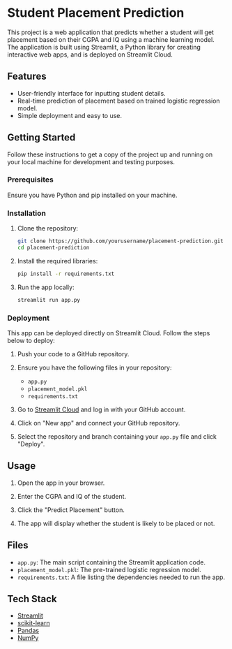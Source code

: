 # Student Placement Prediction

This project is a web application that predicts whether a student will get placement based on their CGPA and IQ using a machine learning model. The application is built using Streamlit, a Python library for creating interactive web apps, and is deployed on Streamlit Cloud.

## Features

- User-friendly interface for inputting student details.
- Real-time prediction of placement based on trained logistic regression model.
- Simple deployment and easy to use.

## Getting Started

Follow these instructions to get a copy of the project up and running on your local machine for development and testing purposes.

### Prerequisites

Ensure you have Python and pip installed on your machine.

### Installation

1. Clone the repository:

    ```bash
    git clone https://github.com/yourusername/placement-prediction.git
    cd placement-prediction
    ```

2. Install the required libraries:

    ```bash
    pip install -r requirements.txt
    ```

3. Run the app locally:

    ```bash
    streamlit run app.py
    ```

### Deployment

This app can be deployed directly on Streamlit Cloud. Follow the steps below to deploy:

1. Push your code to a GitHub repository.

2. Ensure you have the following files in your repository:
    - `app.py`
    - `placement_model.pkl`
    - `requirements.txt`

3. Go to [Streamlit Cloud](https://share.streamlit.io/) and log in with your GitHub account.

4. Click on "New app" and connect your GitHub repository.

5. Select the repository and branch containing your `app.py` file and click "Deploy".

## Usage

1. Open the app in your browser.

2. Enter the CGPA and IQ of the student.

3. Click the "Predict Placement" button.

4. The app will display whether the student is likely to be placed or not.

## Files

- `app.py`: The main script containing the Streamlit application code.
- `placement_model.pkl`: The pre-trained logistic regression model.
- `requirements.txt`: A file listing the dependencies needed to run the app.

## Tech Stack

- [Streamlit](https://streamlit.io/)
- [scikit-learn](https://scikit-learn.org/)
- [Pandas](https://pandas.pydata.org/)
- [NumPy](https://numpy.org/)
